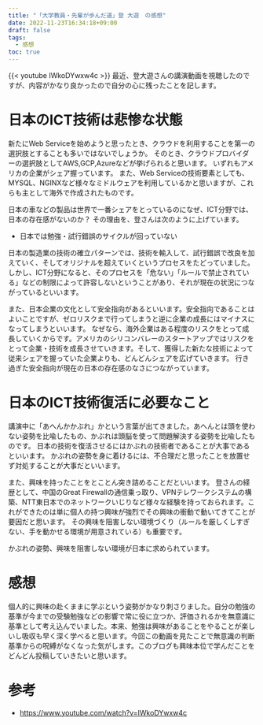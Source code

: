 ```yaml
---
title: "「大学教員・先輩が歩んだ道」登 大遊　の感想"
date: 2022-11-23T16:34:18+09:00
draft: false
tags:
  - 感想 
toc: true
---
```

{{< youtube IWkoDYwxw4c >}}
最近、登大遊さんの講演動画を視聴したのですが、内容がかなり良かったので自分の心に残ったことを記します。
<!--more-->
# 日本のICT技術は悲惨な状態
新たにWeb Serviceを始めようと思ったとき、クラウドを利用することを第一の選択肢とすることも多いではないでしょうか。
そのとき、クラウドプロバイダーの選択肢としてAWS,GCP,Azureなどが挙げられると思います。
いずれもアメリカの企業がシェア握っています。
また、Web Serviceの技術要素としても、MYSQL、NGINXなど様々なミドルウェアを利用しているかと思いますが、これらも主として海外で作成されたものです。

日本の車などの製品は世界で一番シェアをとっているのになぜ、ICT分野では、日本の存在感がないのか？
その理由を、登さんは次のように上げています。

- 日本では勉強・試行錯誤のサイクルが回っていない

日本の製造業の技術の確立パターンでは、技術を輸入して、試行錯誤で改良を加えていく、そしてオリジナルを超えていくというプロセスをたどっていました。
しかし、ICT分野になると、そのプロセスを「危ない」「ルールで禁止されている」などの制限によって許容しないということがあり、それが現在の状況につながっているといいます。

また、日本企業の文化として安全指向があるといいます。安全指向であることはよいことですが、ゼロリスクまで行ってしまうと逆に企業の成長にはマイナスになってしまうといいます。
なぜなら、海外企業はある程度のリスクをとって成長していくからです。アメリカのシリコンバレーのスタートアップではリスクをとって企業・技術を成長させていきます。そして、獲得した新たな技術によって従来シェアを握っていた企業よりも、どんどんシェアを広げていきます。
行き過ぎた安全指向が現在の日本の存在感のなさにつながっています。
# 日本のICT技術復活に必要なこと
講演中に「あへんかかぶれ」かという言葉が出てきました。あへんとは頭を使わない姿勢を比喩したもの、かぶれは頭脳を使って問題解決する姿勢を比喩したものです。
日本の技術を復活させるにはかぶれの技術者であることが大事であるといいます。
かぶれの姿勢を身に着けるには、不合理だと思ったことを放置せず対処することが大事だといいます。

また、興味を持ったことをとことん突き詰めることだといいます。
登さんの経歴として、中国のGreat Firewallの通信乗っ取り、VPNテレワークシステムの構築、NTT東日本でのネットワークいじりなど様々な経験を持っておられます。これができたのは単に個人の持つ興味が強烈でその興味の衝動で動いてきてことが要因だと思います。
その興味を阻害しない環境づくり（ルールを厳しくしすぎない、手を動かせる環境が用意されている）も重要です。

かぶれの姿勢、興味を阻害しない環境が日本に求められています。
# 感想
個人的に興味の赴くままに学ぶという姿勢がかなり刺さりました。自分の勉強の基準が今までの受験勉強などの影響で常に役に立つか、評価されるかを無意識に基準として考え込んでいました。本来、勉強は興味があることをやることが楽しいし吸収も早く深く学べると思います。今回この動画を見たことで無意識の判断基準からの呪縛がなくなった気がします。このブログも興味本位で学んだことをどんどん投稿していきたいと思います。
# 参考
- https://www.youtube.com/watch?v=IWkoDYwxw4c 
